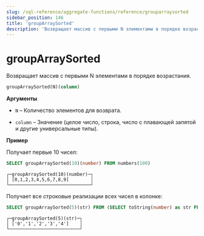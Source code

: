 ```yaml
---
slug: /sql-reference/aggregate-functions/reference/grouparraysorted
sidebar_position: 146
title: 'groupArraySorted'
description: 'Возвращает массив с первыми N элементами в порядке возрастания.'
---
```



# groupArraySorted

Возвращает массив с первыми N элементами в порядке возрастания.

``` sql
groupArraySorted(N)(column)
```

**Аргументы**

- `N` – Количество элементов для возврата.

- `column` – Значение (целое число, строка, число с плавающей запятой и другие универсальные типы).

**Пример**

Получает первые 10 чисел:

``` sql
SELECT groupArraySorted(10)(number) FROM numbers(100)
```

``` text
┌─groupArraySorted(10)(number)─┐
│ [0,1,2,3,4,5,6,7,8,9]        │
└──────────────────────────────┘
```

Получает все строковые реализации всех чисел в колонке:

``` sql
SELECT groupArraySorted(5)(str) FROM (SELECT toString(number) as str FROM numbers(5));
```

``` text
┌─groupArraySorted(5)(str)─┐
│ ['0','1','2','3','4']    │
└──────────────────────────┘
```
